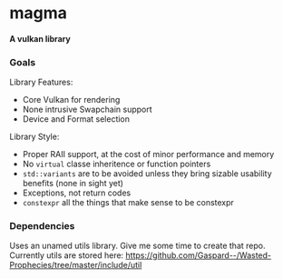 # magma
#### A vulkan library

### Goals

Library Features:
 - Core Vulkan for rendering
 - None intrusive Swapchain support
 - Device and Format selection

Library Style:
 - Proper RAII support, at the cost of minor performance and memory
 - No `virtual` classe inheritence or function pointers
 - `std::variants` are to be avoided unless they bring sizable usability benefits (none in sight yet)
 - Exceptions, not return codes
 - `constexpr` all the things that make sense to be constexpr

### Dependencies

Uses an unamed utils library. Give me some time to create that repo. Currently utils are stored here: https://github.com/Gaspard--/Wasted-Prophecies/tree/master/include/util
